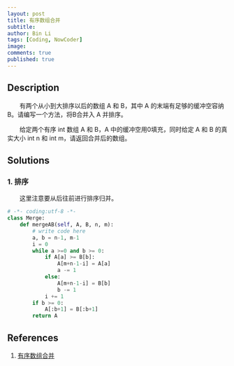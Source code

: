 ```yaml
---
layout: post
title: 有序数组合并
subtitle: 
author: Bin Li
tags: [Coding, NowCoder]
image: 
comments: true
published: true
---
```


## Description
　　有两个从小到大排序以后的数组 A 和 B，其中 A 的末端有足够的缓冲空容纳 B。请编写一个方法，将B合并入 A 并排序。

　　给定两个有序 int 数组 A 和 B，A 中的缓冲空用0填充，同时给定 A 和 B 的真实大小 int n 和 int m，请返回合并后的数组。

## Solutions
### 1. 排序
　　这里注意要从后往前进行排序归并。

```python
# -*- coding:utf-8 -*-
class Merge:
    def mergeAB(self, A, B, n, m):
        # write code here
        a, b = n-1, m-1
        i = 0
        while a >=0 and b >= 0:
            if A[a] >= B[b]:
                A[m+n-1-i] = A[a]
                a -= 1
            else:
                A[m+n-1-i] = B[b]
                b -= 1
            i += 1
        if b >= 0:
            A[:b+1] = B[:b+1]
        return A
```

## References
1. [有序数组合并](https://www.nowcoder.com/study/vod/1/2/15)